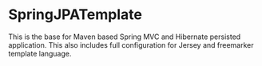 SpringJPATemplate
=================

This is the base for Maven based Spring MVC and Hibernate persisted application. This also includes full configuration for Jersey and freemarker template language.


